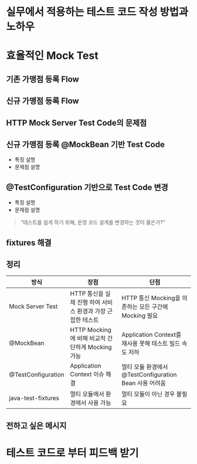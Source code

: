 # 실무에서 적용하는 테스트 코드 작성 방법과 노하우



# 효율적인 Mock Test

## 기존 가맹점 등록 Flow

## 신규 가맹점 등록 Flow

## HTTP Mock Server Test Code의 문제점

## 신규 가맹점 등록 @MockBean 기반 Test Code

* 특징 설명
* 문제점 설명

## @TestConfiguration 기반으로 Test Code 변경

* 특징 설명
* 문제점 설명

> “테스트를 쉽게 하기 위해, 운영 코드 설계를 변경하는 것이 옳은가?”

## fixtures 해결

## 정리

| 방식                 | 장점                                   | 단점                                        |
|--------------------|--------------------------------------|-------------------------------------------|
| Mock Server Test   | HTTP 통신을 실제 진행 하여 서비스 환경과 가장 근접한 테스트 | HTTP 통신 Mocking을 의존하는 모든 구간에 Mocking 필요   |
| @MockBean	         | HTTP Mocking에 비해 비교적 간단하게 Mocking 가능 | Application Context를 재사용 못해 테스트 빌드 속도 저하  |
| @TestConfiguration | Application Context 이슈 해결            | 멀티 모듈 환경에서 @TestConfiguration Bean 사용 어려움 |
| java-test-fixtures | 멀티 모듈에서 환경에서 사용 가능                   | 멀티 모듈이 아닌 경우 불필요                          |

## 전하고 싶은 메시지

# 테스트 코드로 부터 피드백 받기


